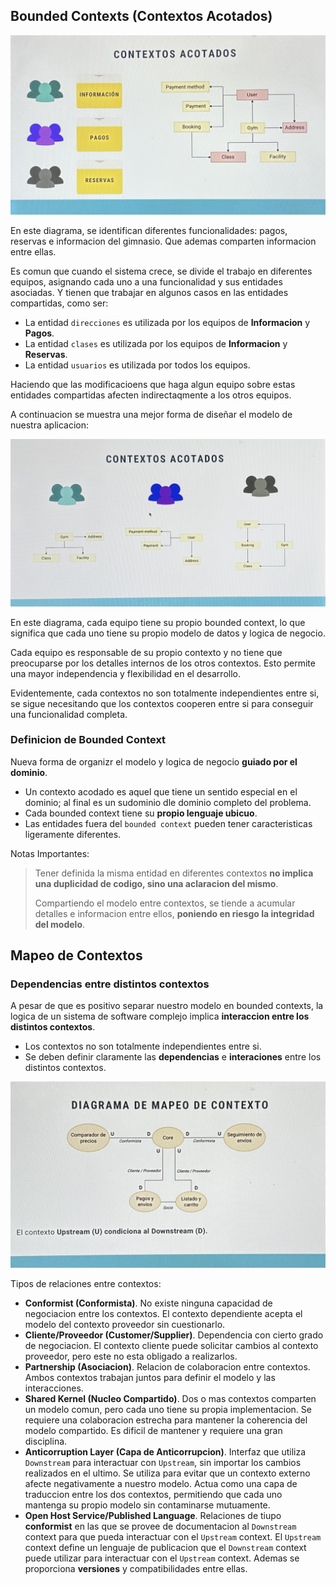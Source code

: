 ## Bounded Contexts (Contextos Acotados)

<img src="assets/bundled-contexts-1.jpg" width="640" />

En este diagrama, se identifican diferentes funcionalidades: pagos, reservas e informacion del gimnasio. Que ademas comparten informacion entre ellas.

Es comun que cuando el sistema crece, se divide el trabajo en diferentes equipos, asignando cada uno a una funcionalidad y sus entidades asociadas. Y tienen que trabajar en algunos casos en las entidades compartidas, como ser:

- La entidad `direcciones` es utilizada por los equipos de **Informacion** y **Pagos**.
- La entidad `clases` es utilizada por los equipos de **Informacion** y **Reservas**.
- La entidad `usuarios` es utilizada por todos los equipos.

Haciendo que las modificacioens que haga algun equipo sobre estas entidades compartidas afecten indirectaqmente a los otros equipos.

A continuacion se muestra una mejor forma de diseñar el modelo de nuestra aplicacion:

<img src="assets/bundled-contexts-2.jpg" width="640" />

En este diagrama, cada equipo tiene su propio bounded context, lo que significa que cada uno tiene su propio modelo de datos y logica de negocio.

Cada equipo es responsable de su propio contexto y no tiene que preocuparse por los detalles internos de los otros contextos. Esto permite una mayor independencia y flexibilidad en el desarrollo.

Evidentemente, cada contextos no son totalmente independientes entre si, se sigue necesitando que los contextos cooperen entre si para conseguir una funcionalidad completa.

### Definicion de Bounded Context

Nueva forma de organizr el modelo y logica de negocio **guiado por el dominio**.

- Un contexto acodado es aquel que tiene un sentido especial en el dominio; al final es un sudominio dle dominio completo del problema.
- Cada bounded context tiene su **propio lenguaje ubicuo**.
- Las entidades fuera del `bounded context` pueden tener caracteristicas ligeramente diferentes.

Notas Importantes:
> Tener definida la misma entidad en diferentes contextos **no implica una duplicidad de codigo, sino una aclaracion del mismo**.
>
> Compartiendo el modelo entre contextos, se tiende a acumular detalles e informacion entre ellos, **poniendo en riesgo la integridad del modelo**.

## Mapeo de Contextos

### Dependencias entre distintos contextos

A pesar de que es positivo separar nuestro modelo en bounded contexts, la logica de un sistema de software complejo implica **interaccion entre los distintos contextos**.

- Los contextos no son totalmente independientes entre si.
- Se deben definir claramente las **dependencias** e **interaciones** entre los distintos contextos.

<img src="assets/bundled-contexts-3.jpg" width="640" />

Tipos de relaciones entre contextos:

- **Conformist (Conformista)**. No existe ninguna capacidad de negociacion entre los contextos. El contexto dependiente acepta el modelo del contexto proveedor sin cuestionarlo.
- **Cliente/Proveedor (Customer/Supplier)**. Dependencia con cierto grado de negociacion. El contexto cliente puede solicitar cambios al contexto proveedor, pero este no esta obligado a realizarlos.
- **Partnership (Asociacion)**. Relacion de colaboracion entre contextos. Ambos contextos trabajan juntos para definir el modelo y las interacciones.
- **Shared Kernel (Nucleo Compartido)**. Dos o mas contextos comparten un modelo comun, pero cada uno tiene su propia implementacion. Se requiere una colaboracion estrecha para mantener la coherencia del modelo compartido. Es dificil de mantener y requiere una gran disciplina.
- **Anticorruption Layer (Capa de Anticorrupcion)**. Interfaz que utiliza `Downstream` para interactuar con `Upstream`, sin importar los cambios realizados en el ultimo. Se utiliza para evitar que un contexto externo afecte negativamente a nuestro modelo. Actua como una capa de traduccion entre los dos contextos, permitiendo que cada uno mantenga su propio modelo sin contaminarse mutuamente.
- **Open Host Service/Published Language**. Relaciones de tiupo **conformist** en las que se provee de documentacion al `Downstream` context para que pueda interactuar con el `Upstream` context. El `Upstream` context define un lenguaje de publicacion que el `Downstream` context puede utilizar para interactuar con el `Upstream` context. Ademas se proporciona **versiones** y compatibilidades entre ellas.